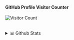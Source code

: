 <b>GitHub Profile Visitor Counter</b>
<br><br>
![Visitor Count](https://profile-counter.glitch.me/{naveen-kunder}/count.svg)
<br><br>
<details>
<summary>📊 Github Stats</summary>
<p align="center"> <img src="https://github-readme-stats.vercel.app/api?username=naveen-kunder&show_icons=true&theme=gotham" alt="Naveen Kunder | Stats" />
</details>
